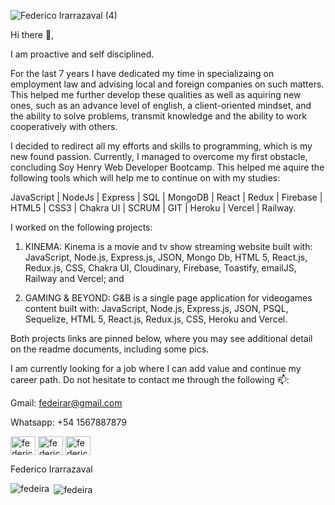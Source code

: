 ![Federico Irarrazaval (4)](https://user-images.githubusercontent.com/93743323/200655183-7cde57c7-154e-4136-87c4-a9b1aa0b6475.png)

Hi there 👋,

I am proactive and self disciplined.

For the last 7 years I have dedicated my time in specializaing on employment law and advising local and foreign companies on such matters. This helped me further develop these qualities as well as aquiring new ones, such as an advance level of english, a client-oriented mindset, and the ability to solve problems, transmit knowledge and the ability to work cooperatively with others.

I decided to redirect all my efforts and skills to programming, which is my new found passion. Currently, I managed to overcome my first obstacle, concluding Soy Henry Web Developer Bootcamp. This helped me aquire the following tools which will help me to continue on with my studies: 

JavaScript | NodeJs | Express | SQL | MongoDB | React | Redux | Firebase | HTML5 | CSS3 | Chakra UI | SCRUM | GIT | Heroku | Vercel | Railway.

I worked on the following projects:

1) KINEMA: Kinema is a movie and tv show streaming website built with: JavaScript, Node.js, Express.js, JSON, Mongo Db, HTML 5, React.js, Redux.js, CSS, Chakra UI, Cloudinary, Firebase, Toastify, emailJS, Railway and Vercel; and

2) GAMING & BEYOND: G&B is a single page application for videogames content built with: JavaScript, Node.js, Express.js, JSON, PSQL, Sequelize, HTML 5, React.js, Redux.js, CSS, Heroku and Vercel.

Both projects links are pinned below, where you may see additional detail on the readme documents, including some pics.

I am currently looking for a job where I can add value and continue my career path. Do not hesitate to contact me through the following 📫:

Gmail: fedeirar@gmail.com

Whatsapp: +54 1567887879

<p align="left">
<a href="https://www.linkedin.com/in/federico-irarr%C3%A1zaval-314b89a1" target="blank"><img align="center" src="https://raw.githubusercontent.com/rahuldkjain/github-profile-readme-generator/master/src/images/icons/Social/linked-in-alt.svg" alt="federico irarrázaval" height="30" width="40" /></a>
<a href="https://www.instagram.com/fedeira/" target="blank"><img align="center" src="https://raw.githubusercontent.com/rahuldkjain/github-profile-readme-generator/master/src/images/icons/Social/instagram.svg" alt="federico irarrázaval" height="30" width="40" /></a>
<a href="https://www.facebook.com/fede.irarrazaval" target="blank"><img align="center" src="https://raw.githubusercontent.com/rahuldkjain/github-profile-readme-generator/master/src/images/icons/Social/facebook.svg" alt="federico irarrázaval" height="30" width="40" /></a>
</p>

Federico Irarrazaval

<p><img align="left" src="https://github-readme-stats.vercel.app/api/top-langs?username=fedeira&show_icons=true&locale=en&layout=compact" alt="fedeira" /></p>

<p>&nbsp;<img align="center" src="https://github-readme-stats.vercel.app/api?username=fedeira&show_icons=true&locale=en" alt="fedeira" /></p>
